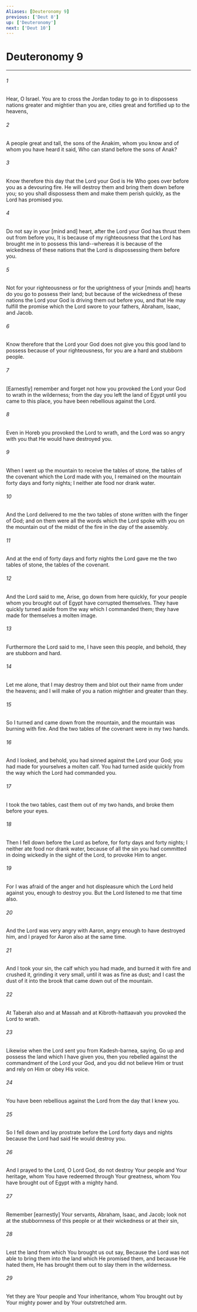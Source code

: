 ```yaml
---
Aliases: [Deuteronomy 9]
previous: ['Deut 8']
up: ['Deuteronomy']
next: ['Deut 10']
---
```

# Deuteronomy 9

***

###### 1 

Hear, O Israel. You are to cross the Jordan today to go in to dispossess nations greater and mightier than you are, cities great and fortified up to the heavens, 

###### 2 

A people great and tall, the sons of the Anakim, whom you know and of whom you have heard it said, Who can stand before the sons of Anak? 

###### 3 

Know therefore this day that the Lord your God is He Who goes over before you as a devouring fire. He will destroy them and bring them down before you; so you shall dispossess them and make them perish quickly, as the Lord has promised you. 

###### 4 

Do not say in your [mind and] heart, after the Lord your God has thrust them out from before you, It is because of my righteousness that the Lord has brought me in to possess this land--whereas it is because of the wickedness of these nations that the Lord is dispossessing them before you. 

###### 5 

Not for your righteousness or for the uprightness of your [minds and] hearts do you go to possess their land; but because of the wickedness of these nations the Lord your God is driving them out before you, and that He may fulfill the promise which the Lord swore to your fathers, Abraham, Isaac, and Jacob. 

###### 6 

Know therefore that the Lord your God does not give you this good land to possess because of your righteousness, for you are a hard and stubborn people. 

###### 7 

[Earnestly] remember and forget not how you provoked the Lord your God to wrath in the wilderness; from the day you left the land of Egypt until you came to this place, you have been rebellious against the Lord. 

###### 8 

Even in Horeb you provoked the Lord to wrath, and the Lord was so angry with you that He would have destroyed you. 

###### 9 

When I went up the mountain to receive the tables of stone, the tables of the covenant which the Lord made with you, I remained on the mountain forty days and forty nights; I neither ate food nor drank water. 

###### 10 

And the Lord delivered to me the two tables of stone written with the finger of God; and on them were all the words which the Lord spoke with you on the mountain out of the midst of the fire in the day of the assembly. 

###### 11 

And at the end of forty days and forty nights the Lord gave me the two tables of stone, the tables of the covenant. 

###### 12 

And the Lord said to me, Arise, go down from here quickly, for your people whom you brought out of Egypt have corrupted themselves. They have quickly turned aside from the way which I commanded them; they have made for themselves a molten image. 

###### 13 

Furthermore the Lord said to me, I have seen this people, and behold, they are stubborn and hard. 

###### 14 

Let me alone, that I may destroy them and blot out their name from under the heavens; and I will make of you a nation mightier and greater than they. 

###### 15 

So I turned and came down from the mountain, and the mountain was burning with fire. And the two tables of the covenant were in my two hands. 

###### 16 

And I looked, and behold, you had sinned against the Lord your God; you had made for yourselves a molten calf. You had turned aside quickly from the way which the Lord had commanded you. 

###### 17 

I took the two tables, cast them out of my two hands, and broke them before your eyes. 

###### 18 

Then I fell down before the Lord as before, for forty days and forty nights; I neither ate food nor drank water, because of all the sin you had committed in doing wickedly in the sight of the Lord, to provoke Him to anger. 

###### 19 

For I was afraid of the anger and hot displeasure which the Lord held against you, enough to destroy you. But the Lord listened to me that time also. 

###### 20 

And the Lord was very angry with Aaron, angry enough to have destroyed him, and I prayed for Aaron also at the same time. 

###### 21 

And I took your sin, the calf which you had made, and burned it with fire and crushed it, grinding it very small, until it was as fine as dust; and I cast the dust of it into the brook that came down out of the mountain. 

###### 22 

At Taberah also and at Massah and at Kibroth-hattaavah you provoked the Lord to wrath. 

###### 23 

Likewise when the Lord sent you from Kadesh-barnea, saying, Go up and possess the land which I have given you, then you rebelled against the commandment of the Lord your God, and you did not believe Him or trust and rely on Him or obey His voice. 

###### 24 

You have been rebellious against the Lord from the day that I knew you. 

###### 25 

So I fell down and lay prostrate before the Lord forty days and nights because the Lord had said He would destroy you. 

###### 26 

And I prayed to the Lord, O Lord God, do not destroy Your people and Your heritage, whom You have redeemed through Your greatness, whom You have brought out of Egypt with a mighty hand. 

###### 27 

Remember [earnestly] Your servants, Abraham, Isaac, and Jacob; look not at the stubbornness of this people or at their wickedness or at their sin, 

###### 28 

Lest the land from which You brought us out say, Because the Lord was not able to bring them into the land which He promised them, and because He hated them, He has brought them out to slay them in the wilderness. 

###### 29 

Yet they are Your people and Your inheritance, whom You brought out by Your mighty power and by Your outstretched arm.
